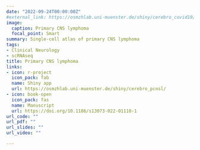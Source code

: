 ```yaml
---
date: "2022-09-24T00:00:00Z"
#external_link: https://osmzhlab.uni-muenster.de/shiny/cerebro_covid19/
image:
  caption: Primary CNS lymphoma
  focal_point: Smart
summary: Single-cell atlas of primary CNS lymphoma
tags:
- Clinical Neurology
- scRNAseq
title: Primary CNS lymphoma
links:
- icon: r-project
  icon_pack: fab
  name: Shiny app
  url: https://osmzhlab.uni-muenster.de/shiny/cerebro_pcnsl/
- icon: book-open
  icon_pack: fas
  name: Manuscript
  url: https://doi.org/10.1186/s13073-022-01110-1
url_code: ""
url_pdf: ""
url_slides: ""
url_video: ""

---
```

